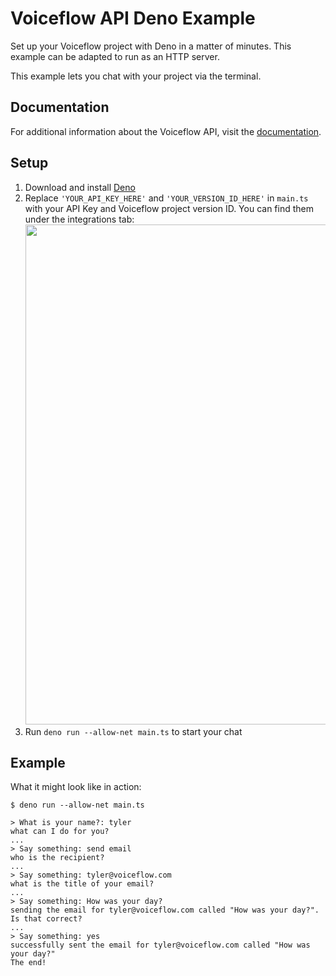 # Voiceflow API Deno Example

Set up your Voiceflow project with Deno in a matter of minutes.
This example can be adapted to run as an HTTP server.

This example lets you chat with your project via the terminal.

## Documentation

For additional information about the Voiceflow API, visit the [documentation](https://www.voiceflow.com/api/dialog-manager).

## Setup

1. Download and install [Deno](https://deno.land/#installation)
1. Replace `'YOUR_API_KEY_HERE'` and `'YOUR_VERSION_ID_HERE'` in `main.ts` with your API Key and Voiceflow project version ID.
   You can find them under the integrations tab:
   <img src="https://user-images.githubusercontent.com/5643574/129422436-04d964d3-85a0-402d-ae5e-d6e84723da5e.png" width=800 />
1. Run `deno run --allow-net main.ts` to start your chat

## Example

What it might look like in action:

```
$ deno run --allow-net main.ts

> What is your name?: tyler
what can I do for you?
...
> Say something: send email
who is the recipient?
...
> Say something: tyler@voiceflow.com
what is the title of your email?
...
> Say something: How was your day?
sending the email for tyler@voiceflow.com called "How was your day?". Is that correct?
...
> Say something: yes
successfully sent the email for tyler@voiceflow.com called "How was your day?"
The end!
```